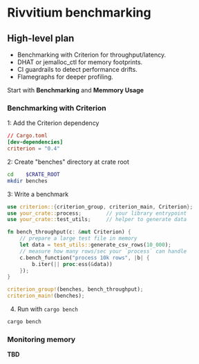 
# Rivvitium benchmarking

## High-level plan

- Benchmarking with Criterion for throughput/latency.
- DHAT or jemalloc_ctl for memory footprints.
- CI guardrails to detect performance drifts.
- Flamegraphs for deeper profiling.

Start with **Benchmarking** and **Memmory Usage** 

### Benchmarking with Criterion

1: Add the Criterion dependency
```toml
// Cargo.toml
[dev-dependencies]
criterion = "0.4"
```

2: Create "benches" directory at crate root
```bash
cd    $CRATE_ROOT
mkdir benches
```

3: Write a benchmark

```rust
use criterion::{criterion_group, criterion_main, Criterion};
use your_crate::process;        // your library entrypoint
use your_crate::test_utils;     // helper to generate data

fn bench_throughput(c: &mut Criterion) {
    // prepare a large test file in memory
    let data = test_utils::generate_csv_rows(10_000);
    // measure how many rows/sec your `process` can handle
    c.bench_function("process 10k rows", |b| {
        b.iter(|| proc:ess(&data))
    });
}

criterion_group!(benches, bench_throughput);
criterion_main!(benches);
```

4. Run with `cargo bench`
```bash
cargo bench
```

### Monitoring memory

**TBD**

